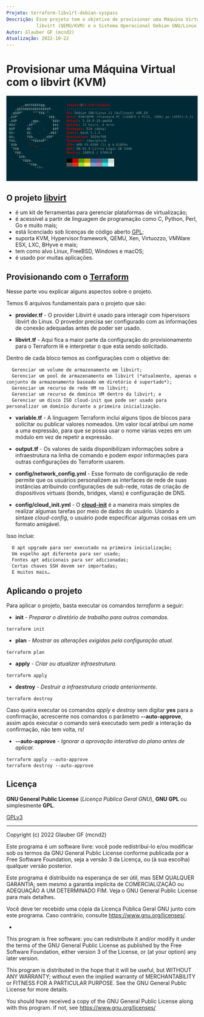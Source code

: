 ```yaml
---
Projeto: terraform-libvirt-debian-syspass
Descrição: Esse projeto tem o objetivo de provisionar uma Máquina Virtual (VM) com o provider
           libvirt (QEMU/KVM) e o Sistema Operacional Debian GNU/Linux. Em seguida será executada a esse servidor o gerenciador de configuração Ansible (ansible-syspass) para instalar o sysPass Systems Password Manager com o Apache, mariaDB, PHP e toda sua configuração.
Autor: Glauber GF (mcnd2)
Atualização: 2022-10-22
---
```


# Provisionar uma Máquina Virtual com o libvirt (KVM)

![Image](https://github.com/glaubergf/terraform-libvirt-debian-syspass/blob/main/pictures/vm_syspass.png)

## O projeto [**libvirt**](https://libvirt.org/)

* é um kit de ferramentas para gerenciar plataformas de virtualização;
* é acessível a partir de linguagem de programação como C, Python, Perl, Go e muito mais;
* está licenciado sob licenças de código aberto [GPL](https://en.wikipedia.org/wiki/GNU_Lesser_General_Public_License);
* suporta KVM, Hypervisor.framework, QEMU, Xen, Virtuozzo, VMWare ESX, LXC, BHyve e mais;
* tem como alvo Linux, FreeBSD, Windows e macOS;
* é usado por muitas aplicações.

## Provisionando com o [**Terraform**](https://registry.terraform.io/providers/dmacvicar/libvirt/latest/docs)

Nesse parte vou explicar alguns aspectos sobre o projeto.

Temos 6 arquivos fundamentais para o projeto que são:

* **provider.tf** - O provider Libvirt é usado para interagir com hipervisors libvirt do Linux.
O provedor precisa ser configurado com as informações de conexão adequadas antes de poder ser usado.

* **libvirt.tf** - Aqui fica a maior parte da configuração do provisionamento para o Terraform lê e interpretar o que esta sendo solicitado.

Dentro de cada bloco temos as configurações com o objetivo de:

      Gerenciar um volume de armazenamento em libvirt;
      Gerenciar um pool de armazenamento em libvirt (*atualmente, apenas o conjunto de armazenamento baseado em diretório é suportado*);
      Gerenciar um recurso de rede VM no libvirt;
      Gerenciar um recurso de domínio VM dentro da libvirt; e
      Gerenciar um disco ISO cloud-init que pode ser usado para personalizar um domínio durante a primeira inicialização.

* **variable.tf** - A linguagem Terraform inclui alguns tipos de blocos para solicitar ou publicar valores nomeados.
Um valor local atribui um nome a uma expressão, para que se possa usar o nome várias vezes em um módulo em vez de repetir a expressão.

* **output.tf** - Os valores de saída disponibilizam informações sobre a infraestrutura na linha de comando e podem expor informações para outras configurações do Terraform usarem.

* **config/network_config.yml** - Esse formato de configuração de rede permite que os usuários personalizem as interfaces de rede de suas instâncias atribuindo configurações de sub-rede, rotas de criação de dispositivos virtuais (bonds, bridges, vlans) e configuração de DNS.

* **config/cloud_init.yml** - O [**cloud-init**](https://cloudinit.readthedocs.io/en/latest/index.html) é a maneira mais simples de realizar algumas tarefas por meio de dados do usuário. Usando a sintaxe *cloud-config*, o usuário pode especificar algumas coisas em um formato amigável.

Isso inclue:

      O apt upgrade para ser executado na primeira inicialização;
      Um espelho apt diferente para ser usado;
      Fontes apt adicionais para ser adicionadas;
      Certas chaves SSH devem ser importadas;
      E muitos mais…

## Aplicando o projeto

Para aplicar o projeto, basta executar os comandos *terraform* a seguir:

* **init** - *Preparar o diretório de trabalho para outros comandos.*

```
terraform init
```

* **plan** - *Mostrar as alterações exigidas pela configuração atual.*

```
terraform plan
```

* **apply** - *Criar ou atualizar infraestrutura.*

```
terraform apply
```

* **destroy** - *Destruir a infraestrutura criada anteriormente.*

```
terraform destroy
```

Caso queira executar os comandos *apply* e *destroy* sem digitar **yes** para a confirmação, acrescente nos comandos o parâmetro **--auto-approve**, assim após executar o comando será executado sem pedir a interação da confirmação, não tem volta, rs!

* **--auto-approve** - *Ignorar a aprovação interativa do plano antes de aplicar.*

```
terraform apply --auto-approve
terraform destroy --auto-approve
```

## Licença

**GNU General Public License** (_Licença Pública Geral GNU_), **GNU GPL** ou simplesmente **GPL**.

[GPLv3](https://www.gnu.org/licenses/gpl-3.0.html)

------

Copyright (c) 2022 Glauber GF (mcnd2)

Este programa é um software livre: você pode redistribuí-lo e/ou modificar
sob os termos da GNU General Public License conforme publicada por
a Free Software Foundation, seja a versão 3 da Licença, ou
(à sua escolha) qualquer versão posterior.

Este programa é distribuído na esperança de ser útil,
mas SEM QUALQUER GARANTIA; sem mesmo a garantia implícita de
COMERCIALIZAÇÃO ou ADEQUAÇÃO A UM DETERMINADO FIM. Veja o
GNU General Public License para mais detalhes.

Você deve ter recebido uma cópia da Licença Pública Geral GNU
junto com este programa. Caso contrário, consulte <https://www.gnu.org/licenses/>.

*

This program is free software: you can redistribute it and/or modify
it under the terms of the GNU General Public License as published by
the Free Software Foundation, either version 3 of the License, or
(at your option) any later version.

This program is distributed in the hope that it will be useful,
but WITHOUT ANY WARRANTY; without even the implied warranty of
MERCHANTABILITY or FITNESS FOR A PARTICULAR PURPOSE.  See the
GNU General Public License for more details.

You should have received a copy of the GNU General Public License
along with this program.  If not, see <https://www.gnu.org/licenses/>
